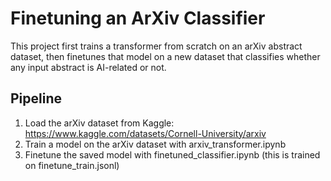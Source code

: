 # Finetuning an ArXiv Classifier
This project first trains a transformer from scratch on an arXiv abstract dataset, then finetunes that model on a new dataset that classifies whether any input abstract is AI-related or not.

## Pipeline
1) Load the arXiv dataset from Kaggle: https://www.kaggle.com/datasets/Cornell-University/arxiv
2) Train a model on the arXiv dataset with arxiv_transformer.ipynb
3) Finetune the saved model with finetuned_classifier.ipynb (this is trained on finetune_train.jsonl)

